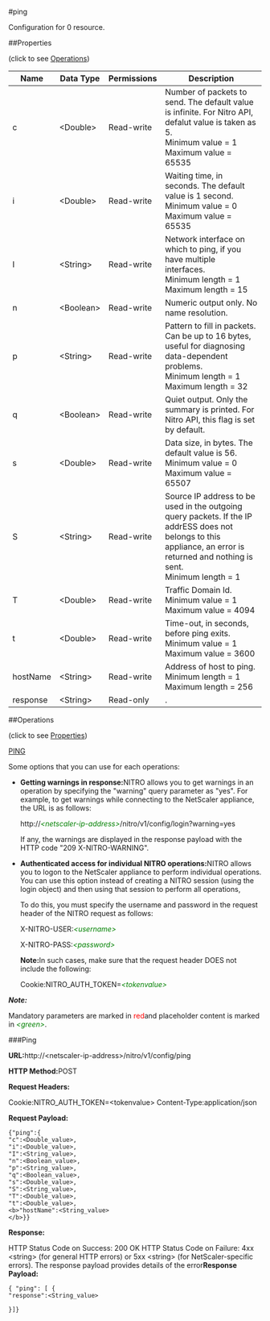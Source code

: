 #ping

Configuration for 0 resource.


##Properties 
<span>(click to see [Operations](#opera))</span>


<table><thead><tr><th>Name</th><th>Data Type</th><th>Permissions</th><th>Description</th></tr></thead><tbody><tr><td>c</td><td>&lt;Double></td><td>Read-write</td><td>Number of packets to send. The default value is infinite. For Nitro API, defalut value is taken as 5.<br>Minimum value = 1<br>Maximum value = 65535</td></tr><tr><td>i</td><td>&lt;Double></td><td>Read-write</td><td>Waiting time, in seconds. The default value is 1 second.<br>Minimum value = 0<br>Maximum value = 65535</td></tr><tr><td>I</td><td>&lt;String></td><td>Read-write</td><td>Network interface on which to ping, if you have multiple interfaces.<br>Minimum length = 1<br>Maximum length = 15</td></tr><tr><td>n</td><td>&lt;Boolean></td><td>Read-write</td><td>Numeric output only. No name resolution.</td></tr><tr><td>p</td><td>&lt;String></td><td>Read-write</td><td>Pattern to fill in packets. Can be up to 16 bytes, useful for diagnosing data-dependent problems.<br>Minimum length = 1<br>Maximum length = 32</td></tr><tr><td>q</td><td>&lt;Boolean></td><td>Read-write</td><td>Quiet output. Only the summary is printed. For Nitro API, this flag is set by default.</td></tr><tr><td>s</td><td>&lt;Double></td><td>Read-write</td><td>Data size, in bytes. The default value is 56.<br>Minimum value = 0<br>Maximum value = 65507</td></tr><tr><td>S</td><td>&lt;String></td><td>Read-write</td><td>Source IP address to be used in the outgoing query packets. If the IP addrESS does not belongs to this appliance, an error is returned and nothing is sent.<br>Minimum length = 1</td></tr><tr><td>T</td><td>&lt;Double></td><td>Read-write</td><td>Traffic Domain Id.<br>Minimum value = 1<br>Maximum value = 4094</td></tr><tr><td>t</td><td>&lt;Double></td><td>Read-write</td><td>Time-out, in seconds, before ping exits.<br>Minimum value = 1<br>Maximum value = 3600</td></tr><tr><td>hostName</td><td>&lt;String></td><td>Read-write</td><td>Address of host to ping.<br>Minimum length = 1<br>Maximum length = 256</td></tr><tr><td>response</td><td>&lt;String></td><td>Read-only</td><td>.</td></tr></tbody></table>
##Operations 
<span>(click to see [Properties](#prope))</span>


[PING]()


Some options that you can use for each operations:
<ul><li><p><b>Getting warnings in response:</b>NITRO allows you to get warnings in an operation by specifying the "warning" query parameter as "yes". For example, to get warnings while connecting to the NetScaler appliance, the URL is as follows:</p><p>http://<span style="color:green;font-style:italic;">&lt;netscaler-ip-address&gt;</span>/nitro/v1/config/login?warning=yes</p><p>If any, the warnings are displayed in the response payload with the HTTP code "209 X-NITRO-WARNING".</p></li><li><p><b>Authenticated access for individual NITRO operations:</b>NITRO allows you to logon to the NetScaler appliance to perform individual operations. You can use this option instead of creating a NITRO session (using the login object) and then using that session to perform all operations,</p><p>To do this, you must specify the username and password in the request header of the NITRO request as follows:</p><p>X-NITRO-USER:<span style="color:green;font-style:italic;">&lt;username&gt;</span></p><p>X-NITRO-PASS:<span style="color:green;font-style:italic;">&lt;password&gt;</span></p><p><b>Note:</b>In such cases, make sure that the request header DOES not include the following:</p><p>Cookie:NITRO_AUTH_TOKEN=<span style="color:green;font-style:italic;">&lt;tokenvalue&gt;</span></p></li></ul>



***Note:*** 
Mandatory parameters are marked in <span style="color:#FF0000;">red</span>and placeholder content is marked in <span style="color:green;font-style:italic">&lt;green&gt;</span>.

###Ping



<b>URL:</b>http://&lt;netscaler-ip-address&gt;/nitro/v1/config/ping
<b>HTTP Method:</b>POST
<b>Request Headers:</b>

Cookie:NITRO_AUTH_TOKEN=&lt;tokenvalue&gt;Content-Type:application/json

<b>Request Payload: </b>```{"ping":{"c":<Double_value>,"i":<Double_value>,"I":<String_value>,"n":<Boolean_value>,"p":<String_value>,"q":<Boolean_value>,"s":<Double_value>,"S":<String_value>,"T":<Double_value>,"t":<Double_value>,<b>"hostName":<String_value></b>}}```
<b>Response:</b>
HTTP Status Code on Success: 200 OKHTTP Status Code on Failure: 4xx &lt;string&gt; (for general HTTP errors) or 5xx &lt;string&gt; (for NetScaler-specific errors). The response payload provides details of the error<b>Response Payload: </b>```{ "ping": [ {"response":<String_value>}]}```



